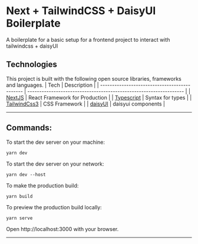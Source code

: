 # Next + TailwindCSS + DaisyUI Boilerplate

A boilerplate for a basic setup for a frontend project to interact with tailwindcss + daisyUI

## Technologies

This project is built with the following open source libraries, frameworks and languages.
| Tech | Description |
| --------------------------------------------- | ------------------------------------------------------------------ |
| [NextJS](https://nextjs.org/docs) | React Framework for Production |
| [Typescript](https://www.typescriptlang.org/docs/) | Syntax for types |
| [TailwindCss3](https://tailwindcss.com/) | CSS Framework |
| [daisyUI](https://daisyui.com/) | daisyui components |

---

## Commands:

To start the dev server on your machine:

```shell
yarn dev
```

To start the dev server on your network:

```shell
yarn dev --host
```

To make the production build:

```shell
yarn build
```

To preview the production build locally:

```shell
yarn serve
```

Open http://localhost:3000 with your browser.

---

